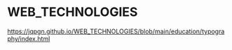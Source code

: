 # WEB_TECHNOLOGIES

https://jqpgn.github.io/WEB_TECHNOLOGIES/blob/main/education/typography/index.html
